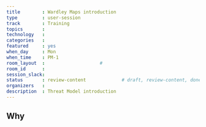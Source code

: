 ```yaml
---
title        : Wardley Maps introduction
type         : user-session
track        : Training
topics       : 
technology   :
categories   :
featured     : yes
when_day     : Mon
when_time    : PM-1
room_layout  :                    #
room_id      :
session_slack:
status       : review-content             # draft, review-content, done
organizers   :
description  : Threat Model introduction
---
```


## Why

<!--Add intro-->